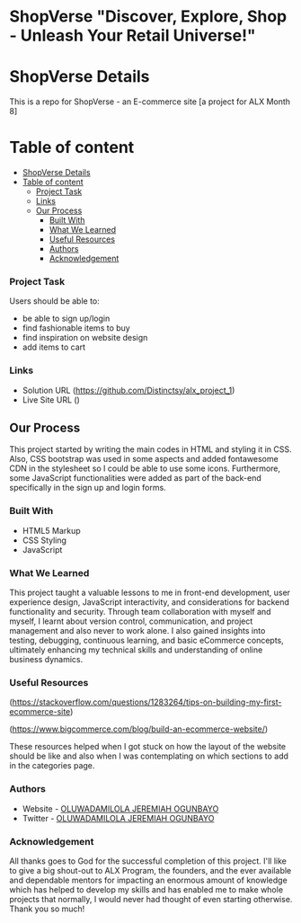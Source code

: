 # ShopVerse "Discover, Explore, Shop - Unleash Your Retail Universe!"

# ShopVerse Details

This is a repo for ShopVerse - an E-commerce site [a project for ALX Month 8]

# Table of content

- [ShopVerse Details](#shopverse-details)
- [Table of content](#table-of-content)
    - [Project Task](#project-task)
    - [Links](#links)
  - [Our Process](#our-process)
    - [Built With](#built-with)
    - [What We Learned](#what-we-learned)
    - [Useful Resources](#useful-resources)
    - [Authors](#authors)
    - [Acknowledgement](#acknowledgement)


### Project Task

Users should be able to:

- be able to sign up/login
- find fashionable items to buy
- find inspiration on website design
- add items to cart


### Links

- Solution URL (https://github.com/Distinctsy/alx_project_1)
- Live Site URL ()


## Our Process

This project started by writing the main codes in HTML and styling it in CSS. Also, CSS bootstrap was used in some aspects and added fontawesome CDN in the stylesheet so I could be able to use some icons. Furthermore, some JavaScript functionalities were added as part of the back-end specifically in the sign up and login forms. 

### Built With 

- HTML5 Markup
- CSS Styling
- JavaScript

### What We Learned 

This project taught a valuable lessons to me in front-end development, user experience design, JavaScript interactivity, and considerations for backend functionality and security. Through team collaboration with myself and myself, I learnt about version control, communication, and project management and also never to work alone. I also gained insights into testing, debugging, continuous learning, and basic eCommerce concepts, ultimately enhancing my technical skills and understanding of online business dynamics.


### Useful Resources 

(https://stackoverflow.com/questions/1283264/tips-on-building-my-first-ecommerce-site)

(https://www.bigcommerce.com/blog/build-an-ecommerce-website/)

These resources helped when I got stuck on how the layout of the website should be like and also when I was contemplating on which sections to add in the categories page.


### Authors
- Website - [OLUWADAMILOLA JEREMIAH OGUNBAYO](https://github.com/323damilola)
- Twitter - [OLUWADAMILOLA JEREMIAH OGUNBAYO](https://twitter.com/damilola323)


### Acknowledgement

All thanks goes to God for the successful completion of this project. 
I'll like to give a big shout-out to ALX Program, the founders, and the ever available and dependable mentors for impacting an enormous amount of knowledge which has helped to develop my skills and has enabled me to make whole projects that normally, I would never had thought of even starting otherwise. Thank you so much!
